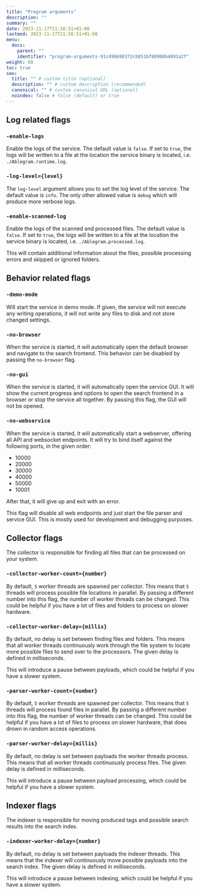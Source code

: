 ```yaml
---
title: "Program arguments"
description: ""
summary: ""
date: 2023-11-17T21:58:51+01:00
lastmod: 2023-11-17T21:58:51+01:00
menu:
  docs:
    parent: ""
    identifier: "program-arguments-91c496698372cb851bf88908b4893a2f"
weight: 60
toc: true
seo:
  title: "" # custom title (optional)
  description: "" # custom description (recommended)
  canonical: "" # custom canonical URL (optional)
  noindex: false # false (default) or true
---
```


## Log related flags

### `-enable-logs`

Enable the logs of the service. The default value is `false`. If set to `true`, the logs will be written
to a file at the location the service binary is located, i.e. `./Ablegram.runtime.log`.

### `-log-level={level}`

The `log-level` argument allows you to set the log level of the service. The default value is `info`.
The only other allowed value is `debug` which will produce more verbose logs.

### `-enable-scanned-log`

Enable the logs of the scanned and processed files. The default value is `false`. If set to `true`, the logs will
be written to a file at the location the service binary is located, i.e. `./Ablegram.processed.log`.

This will contain additional information about the files, possible processing errors and skipped or ignored folders.

## Behavior related flags

### `-demo-mode`

Will start the service in demo mode. If given, the service will not execute any writing operations,
it will not write any files to disk and not store changed settings.

### `-no-browser` 

When the service is started, it will automatically open the default browser and navigate to the search frontend.
This behavior can be disabled by passing the `no-browser` flag.

### `-no-gui`

When the service is started, it will automatically open the service GUI. It will show the current progress and options
to open the search frontend in a browser or stop the service all together. By passing this flag, the GUI
will not be opened.

### `-no-webservice`

When the service is started, it will automatically start a webserver, offering all API and websocket endpoints.
It will try to bind itself against the following ports, in the given order:

- 10000
- 20000
- 30000
- 40000
- 50000
- 10001

After that, it will give up and exit with an error.

This flag will disable all web endpoints and just start the file parser and service GUI. This is mostly used for
development and debugging purposes.

## Collector flags

The collector is responsible for finding all files that can be processed on your system.

### `-collector-worker-count={number}`

By default, `5` worker threads are spawned per collector. This means that `5` threads will
process possible file locations in parallel. By passing a different number into this flag, the number
of worker threads can be changed. This could be helpful if you have a lot of files and folders to process
on slower hardware.

### `-collector-worker-delay={millis}`

By default, no delay is set between finding files and folders. This means that all worker threads continuously
work through the file system to locate more possible files to send over to the processors.
The given delay is defined in milliseconds.

This will introduce a pause between payloads, which could be helpful if you have a slower system.

### `-parser-worker-count={number}`

By default, `5` worker threads are spawned per collector. This means that `5` threads will
process found files in parallel. By passing a different number into this flag, the number
of worker threads can be changed. This could be helpful if you have a lot of files to process
on slower hardware, that does drown in random access operations.

### `-parser-worker-delay={millis}`

By default, no delay is set between payloads the worker threads process. This means that all worker threads
continuously process files. The given delay is defined in milliseconds.

This will introduce a pause between payload processing, which could be helpful if you have a slower system.

## Indexer flags

The indexer is responsible for moving produced tags and possible search results into the search index.

### `-indexer-worker-delay={number}`

By default, no delay is set between payloads the indexer threads. This means that the indexer will continuously
move possible payloads into the search index. The given delay is defined in milliseconds.

This will introduce a pause between indexing, which could be helpful if you have a slower system.
